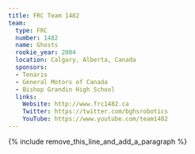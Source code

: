 ```yaml
---
title: FRC Team 1482
team:
  type: FRC
  number: 1482
  name: Ghosts
  rookie_year: 2004
  location: Calgary, Alberta, Canada
  sponsors:
  - Tenaris
  - General Motors of Canada
  - Bishop Grandin High School
  links:
    Website: http://www.frc1482.ca
    Twitter: https://twitter.com/bghsrobotics
    YouTube: https://www.youtube.com/team1482
---
```


{% include remove_this_line_and_add_a_paragraph %}